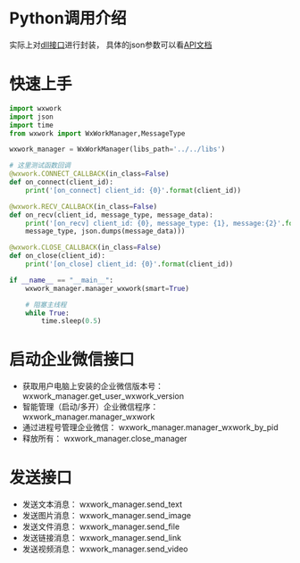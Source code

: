 # Python调用介绍

实际上对[dll接口](dll.md)进行封装， 具体的json参数可以看[API文档](https://www.showdoc.cc/868510429078104)

# 快速上手

```python
import wxwork
import json
import time
from wxwork import WxWorkManager,MessageType

wxwork_manager = WxWorkManager(libs_path='../../libs')

# 这里测试函数回调
@wxwork.CONNECT_CALLBACK(in_class=False)
def on_connect(client_id):
    print('[on_connect] client_id: {0}'.format(client_id))

@wxwork.RECV_CALLBACK(in_class=False)
def on_recv(client_id, message_type, message_data):
    print('[on_recv] client_id: {0}, message_type: {1}, message:{2}'.format(client_id, 
    message_type, json.dumps(message_data)))

@wxwork.CLOSE_CALLBACK(in_class=False)
def on_close(client_id):
    print('[on_close] client_id: {0}'.format(client_id))

if __name__ == "__main__":
    wxwork_manager.manager_wxwork(smart=True)

    # 阻塞主线程
    while True:
        time.sleep(0.5)
```

# 启动企业微信接口

- 获取用户电脑上安装的企业微信版本号： wxwork_manager.get_user_wxwork_version
- 智能管理（启动/多开）企业微信程序： wxwork_manager.manager_wxwork
- 通过进程号管理企业微信： wxwork_manager.manager_wxwork_by_pid
- 释放所有： wxwork_manager.close_manager

# 发送接口

- 发送文本消息： wxwork_manager.send_text 
- 发送图片消息： wxwork_manager.send_image
- 发送文件消息： wxwork_manager.send_file
- 发送链接消息： wxwork_manager.send_link
- 发送视频消息： wxwork_manager.send_video





